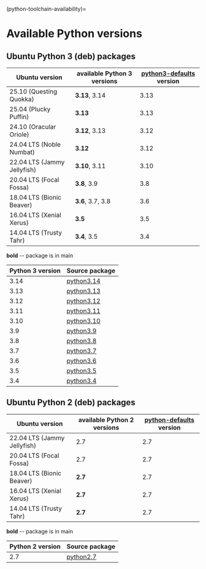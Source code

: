 (python-toolchain-availability)=
# Available Python versions

## Ubuntu Python 3 (deb) packages

| Ubuntu version | available Python 3 versions | [python3-defaults](https://launchpad.net/ubuntu/+source/python3-defaults) version |
| --- | --- | --- |
| 25.10 (Questing Quokka)     | **3.13**, 3.14 | 3.13 |
| 25.04 (Plucky Puffin)       | **3.13** | 3.13 |
| 24.10 (Oracular Oriole)     | **3.12**, 3.13 | 3.12 |
| 24.04 LTS (Noble Numbat)    | **3.12** | 3.12 |
| 22.04 LTS (Jammy Jellyfish) | **3.10**, 3.11 | 3.10 |
| 20.04 LTS (Focal Fossa)     | **3.8**, 3.9 | 3.8 |
| 18.04 LTS (Bionic Beaver)   | **3.6**, 3.7, 3.8 | 3.6 |
| 16.04 LTS (Xenial Xerus)    | **3.5** | 3.5 |
| 14.04 LTS (Trusty Tahr)     | **3.4**, 3.5 | 3.4 |

<!-- Do not forget to add 4 spaces at the end of line to keep future diffs more readable -->
**bold** -- package is in main    

| Python 3 version | Source package | 
|------------------|----------------|
| 3.14 | [python3.14](https://launchpad.net/ubuntu/+source/python3.14) |
| 3.13 | [python3.13](https://launchpad.net/ubuntu/+source/python3.13) |
| 3.12 | [python3.12](https://launchpad.net/ubuntu/+source/python3.12) |
| 3.11 | [python3.11](https://launchpad.net/ubuntu/+source/python3.11) |
| 3.10 | [python3.10](https://launchpad.net/ubuntu/+source/python3.10) |
| 3.9 | [python3.9](https://launchpad.net/ubuntu/+source/python3.9) |
| 3.8 | [python3.8](https://launchpad.net/ubuntu/+source/python3.8) |
| 3.7 | [python3.7](https://launchpad.net/ubuntu/+source/python3.7) |
| 3.6 | [python3.6](https://launchpad.net/ubuntu/+source/python3.6) |
| 3.5 | [python3.5](https://launchpad.net/ubuntu/+source/python3.5) |
| 3.4 | [python3.4](https://launchpad.net/ubuntu/+source/python3.4) |

## Ubuntu Python 2 (deb) packages

| Ubuntu version | available Python 2 versions | [python-defaults](https://launchpad.net/ubuntu/+source/python-defaults) version |
| --- | --- | --- |
| 22.04 LTS (Jammy Jellyfish) | 2.7 | 2.7 |
| 20.04 LTS (Focal Fossa)     | 2.7 | 2.7 |
| 18.04 LTS (Bionic Beaver)   | **2.7** | 2.7 |
| 16.04 LTS (Xenial Xerus)    | **2.7** | 2.7 |
| 14.04 LTS (Trusty Tahr)     | **2.7** | 2.7 |

<!-- Do not forget to add 4 spaces at the end of line to keep future diffs more readable -->
**bold** -- package is in main    

| Python 2 version | Source package | 
|------------------|----------------|
| 2.7 | [python2.7](https://launchpad.net/ubuntu/+source/python2.7) |
